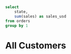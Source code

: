 ```sql state_customer
select
    state,
    sum(sales) as sales_usd
from orders
group by 1
```
# All Customers
<DataTable
    data={state_customer}
    link=state
    showLinkCol=true
/>